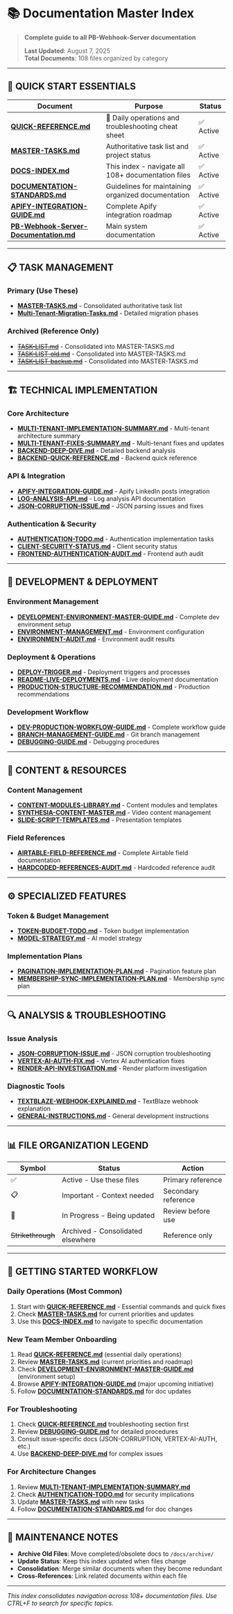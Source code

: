 # 📚 Documentation Master Index

> **Complete guide to all PB-Webhook-Server documentation**
>
> **Last Updated**: August 7, 2025  
> **Total Documents**: 108 files organized by category

---

## **🎯 QUICK START ESSENTIALS**

| Document | Purpose | Status |
|----------|---------|--------|
| **[QUICK-REFERENCE.md](QUICK-REFERENCE.md)** | 🚀 Daily operations and troubleshooting cheat sheet | ✅ Active |
| **[MASTER-TASKS.md](MASTER-TASKS.md)** | Authoritative task list and project status | ✅ Active |
| **[DOCS-INDEX.md](DOCS-INDEX.md)** | This index - navigate all 108+ documentation files | ✅ Active |
| **[DOCUMENTATION-STANDARDS.md](DOCUMENTATION-STANDARDS.md)** | Guidelines for maintaining organized documentation | ✅ Active |
| **[APIFY-INTEGRATION-GUIDE.md](APIFY-INTEGRATION-GUIDE.md)** | Complete Apify integration roadmap | ✅ Active |
| **[PB-Webhook-Server-Documentation.md](PB-Webhook-Server-Documentation.md)** | Main system documentation | ✅ Active |

---

## **📋 TASK MANAGEMENT**

### **Primary** (Use These)
- **[MASTER-TASKS.md](MASTER-TASKS.md)** - Consolidated authoritative task list
- **[Multi-Tenant-Migration-Tasks.md](Multi-Tenant-Migration-Tasks.md)** - Detailed migration phases

### **Archived** (Reference Only)
- ~~[TASK-LIST.md](TASK-LIST.md)~~ - Consolidated into MASTER-TASKS.md
- ~~[TASK-LIST-old.md](TASK-LIST-old.md)~~ - Consolidated into MASTER-TASKS.md  
- ~~[TASK-LIST-backup.md](TASK-LIST-backup.md)~~ - Consolidated into MASTER-TASKS.md

---

## **🏗️ TECHNICAL IMPLEMENTATION**

### **Core Architecture**
- **[MULTI-TENANT-IMPLEMENTATION-SUMMARY.md](MULTI-TENANT-IMPLEMENTATION-SUMMARY.md)** - Multi-tenant architecture summary
- **[MULTI-TENANT-FIXES-SUMMARY.md](MULTI-TENANT-FIXES-SUMMARY.md)** - Multi-tenant fixes and updates
- **[BACKEND-DEEP-DIVE.md](BACKEND-DEEP-DIVE.md)** - Detailed backend analysis
- **[BACKEND-QUICK-REFERENCE.md](BACKEND-QUICK-REFERENCE.md)** - Backend quick reference

### **API & Integration**
- **[APIFY-INTEGRATION-GUIDE.md](APIFY-INTEGRATION-GUIDE.md)** - Apify LinkedIn posts integration
- **[LOG-ANALYSIS-API.md](LOG-ANALYSIS-API.md)** - Log analysis API documentation
- **[JSON-CORRUPTION-ISSUE.md](JSON-CORRUPTION-ISSUE.md)** - JSON parsing issues and fixes

### **Authentication & Security**
- **[AUTHENTICATION-TODO.md](AUTHENTICATION-TODO.md)** - Authentication implementation tasks
- **[CLIENT-SECURITY-STATUS.md](CLIENT-SECURITY-STATUS.md)** - Client security status
- **[FRONTEND-AUTHENTICATION-AUDIT.md](FRONTEND-AUTHENTICATION-AUDIT.md)** - Frontend auth audit

---

## **🔧 DEVELOPMENT & DEPLOYMENT**

### **Environment Management**
- **[DEVELOPMENT-ENVIRONMENT-MASTER-GUIDE.md](DEVELOPMENT-ENVIRONMENT-MASTER-GUIDE.md)** - Complete dev environment setup
- **[ENVIRONMENT-MANAGEMENT.md](ENVIRONMENT-MANAGEMENT.md)** - Environment configuration
- **[ENVIRONMENT-AUDIT.md](ENVIRONMENT-AUDIT.md)** - Environment audit results

### **Deployment & Operations**
- **[DEPLOY-TRIGGER.md](DEPLOY-TRIGGER.md)** - Deployment triggers and processes
- **[README-LIVE-DEPLOYMENTS.md](README-LIVE-DEPLOYMENTS.md)** - Live deployment documentation
- **[PRODUCTION-STRUCTURE-RECOMMENDATION.md](PRODUCTION-STRUCTURE-RECOMMENDATION.md)** - Production recommendations

### **Development Workflow**
- **[DEV-PRODUCTION-WORKFLOW-GUIDE.md](DEV-PRODUCTION-WORKFLOW-GUIDE.md)** - Complete workflow guide
- **[BRANCH-MANAGEMENT-GUIDE.md](BRANCH-MANAGEMENT-GUIDE.md)** - Git branch management
- **[DEBUGGING-GUIDE.md](DEBUGGING-GUIDE.md)** - Debugging procedures

---

## **🎨 CONTENT & RESOURCES**

### **Content Management**
- **[CONTENT-MODULES-LIBRARY.md](CONTENT-MODULES-LIBRARY.md)** - Content modules and templates
- **[SYNTHESIA-CONTENT-MASTER.md](SYNTHESIA-CONTENT-MASTER.md)** - Video content management
- **[SLIDE-SCRIPT-TEMPLATES.md](SLIDE-SCRIPT-TEMPLATES.md)** - Presentation templates

### **Field References**
- **[AIRTABLE-FIELD-REFERENCE.md](AIRTABLE-FIELD-REFERENCE.md)** - Complete Airtable field documentation
- **[HARDCODED-REFERENCES-AUDIT.md](HARDCODED-REFERENCES-AUDIT.md)** - Hardcoded reference audit

---

## **⚙️ SPECIALIZED FEATURES**

### **Token & Budget Management**
- **[TOKEN-BUDGET-TODO.md](TOKEN-BUDGET-TODO.md)** - Token budget implementation
- **[MODEL-STRATEGY.md](MODEL-STRATEGY.md)** - AI model strategy

### **Implementation Plans**
- **[PAGINATION-IMPLEMENTATION-PLAN.md](PAGINATION-IMPLEMENTATION-PLAN.md)** - Pagination feature plan
- **[MEMBERSHIP-SYNC-IMPLEMENTATION-PLAN.md](MEMBERSHIP-SYNC-IMPLEMENTATION-PLAN.md)** - Membership sync plan

---

## **🔍 ANALYSIS & TROUBLESHOOTING**

### **Issue Analysis**
- **[JSON-CORRUPTION-ISSUE.md](JSON-CORRUPTION-ISSUE.md)** - JSON corruption troubleshooting
- **[VERTEX-AI-AUTH-FIX.md](VERTEX-AI-AUTH-FIX.md)** - Vertex AI authentication fixes
- **[RENDER-API-INVESTIGATION.md](RENDER-API-INVESTIGATION.md)** - Render platform investigation

### **Diagnostic Tools**
- **[TEXTBLAZE-WEBHOOK-EXPLAINED.md](TEXTBLAZE-WEBHOOK-EXPLAINED.md)** - TextBlaze webhook explanation
- **[GENERAL-INSTRUCTIONS.md](GENERAL-INSTRUCTIONS.md)** - General development instructions

---

## **📊 FILE ORGANIZATION LEGEND**

| Symbol | Status | Action |
|--------|--------|---------|
| ✅ | Active - Use these files | Primary reference |
| 📋 | Important - Context needed | Secondary reference |
| 🔄 | In Progress - Being updated | Review before use |
| ~~Strikethrough~~ | Archived - Consolidated elsewhere | Reference only |

---

## **🚀 GETTING STARTED WORKFLOW**

### **Daily Operations** (Most Common)
1. Start with **[QUICK-REFERENCE.md](QUICK-REFERENCE.md)** - Essential commands and quick fixes
2. Check **[MASTER-TASKS.md](MASTER-TASKS.md)** for current priorities and updates
3. Use this **[DOCS-INDEX.md](DOCS-INDEX.md)** to navigate to specific documentation

### **New Team Member Onboarding**
1. Read **[QUICK-REFERENCE.md](QUICK-REFERENCE.md)** (essential daily operations)
2. Review **[MASTER-TASKS.md](MASTER-TASKS.md)** (current priorities and roadmap)  
3. Check **[DEVELOPMENT-ENVIRONMENT-MASTER-GUIDE.md](DEVELOPMENT-ENVIRONMENT-MASTER-GUIDE.md)** (environment setup)
4. Browse **[APIFY-INTEGRATION-GUIDE.md](APIFY-INTEGRATION-GUIDE.md)** (major upcoming initiative)
5. Follow **[DOCUMENTATION-STANDARDS.md](DOCUMENTATION-STANDARDS.md)** for doc updates

### **For Troubleshooting**
1. Check **[QUICK-REFERENCE.md](QUICK-REFERENCE.md)** troubleshooting section first
2. Review **[DEBUGGING-GUIDE.md](DEBUGGING-GUIDE.md)** for detailed procedures
3. Consult issue-specific docs (JSON-CORRUPTION, VERTEX-AI-AUTH, etc.)
4. Use **[BACKEND-DEEP-DIVE.md](BACKEND-DEEP-DIVE.md)** for complex issues

### **For Architecture Changes**
1. Review **[MULTI-TENANT-IMPLEMENTATION-SUMMARY.md](MULTI-TENANT-IMPLEMENTATION-SUMMARY.md)**
2. Check **[AUTHENTICATION-TODO.md](AUTHENTICATION-TODO.md)** for security implications  
3. Update **[MASTER-TASKS.md](MASTER-TASKS.md)** with new tasks
4. Follow **[DOCUMENTATION-STANDARDS.md](DOCUMENTATION-STANDARDS.md)** for doc changes

---

## **📝 MAINTENANCE NOTES**

- **Archive Old Files**: Move completed/obsolete docs to `/docs/archive/`
- **Update Status**: Keep this index updated when files change
- **Consolidation**: Merge similar documents when they become redundant
- **Cross-References**: Link related documents within each file

---

*This index consolidates navigation across 108+ documentation files. Use CTRL+F to search for specific topics.*

